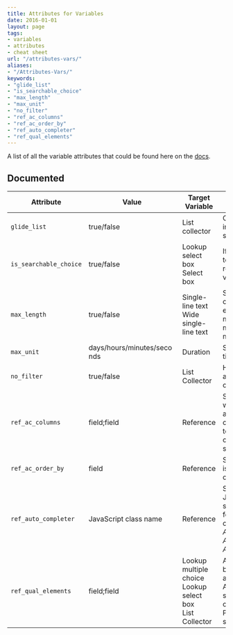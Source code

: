 ```yaml
---
title: Attributes for Variables
date: 2016-01-01
layout: page
tags:
- variables
- attributes
- cheat sheet
url: "/attributes-vars/"
aliases:
- "/Attributes-Vars/"
keywords:
- "glide_list"
- "is_searchable_choice"
- "max_length"
- "max_unit"
- "no_filter"
- "ref_ac_columns"
- "ref_ac_order_by"
- "ref_auto_completer"
- "ref_qual_elements" 
---
```

<style>
td {
    max-width: 200px;
    word-wrap: break-word;
}
</style>


A list of all the variable attributes that could be found here on the [docs](https://docs.servicenow.com/bundle/jakarta-it-service-management/page/product/service-catalog-management/reference/variable-attributes.html#variable-attributes).
<!--more-->

## Documented

| Attribute                   | Value                       | Target Variable                                                 | Description |
| --------------------------- | --------------------------- | --------------------------------------------------------------- | ---------------------------------------------------------------------------------------------------------------------------------------------------------------------------------------------- |
| `glide_list`                | true/false                  | List collector                                                  | Changes the list collector interface from slushbucket to glide list.                                                                                                                           |
| `is_searchable_choice`      | true/false                  | Lookup select box<br/>Select box                                | If set to true, allows you to search and select the required value for the variable.                                                                                                           |
| `max_length`                | true/false                  | Single-line text<br/>Wide single-line text                      | Sets the maximum character length. For example, if max_length=200, the maximum value for max_length is 4000.                                                                                   |
| `max_unit`                  | days/hours/minutes/seconds  | Duration                                                        | Sets the maximum unit of time for the duration.                                                                                                                                                |
| `no_filter`                 | true/false                  | List Collector                                                  | Hides the filter fields that appear above a list collector.                                                                                                                                    |
| `ref_ac_columns`            | field;field                 | Reference                                                       | Specifies the columns whose display values appear in an auto completion list in addition to the name. Separate column names with a semi-colon.                                                 |
| `ref_ac_order_by`           | field                       | Reference                                                       | Specifies the column that is used to sort the auto completion list.                                                                                                                            |
| `ref_auto_completer`        | JavaScript class name       | Reference                                                       |  Specifies the name of a JavaScript class (client-side) that creates the list for auto completion choices.<br/>*AJAXReferenceCompleter*<br/>*AJAXTableCompleter*<br/>*AJAXReferenceChoice*     |
| `ref_qual_elements`         | field;field                 | Lookup multiple choice<br/>Lookup select box<br/>List Collector | A list of fields to be sent back to the server to get an updated reference. <br/> Attribute behavior is specific to the service catalog desktop. <br/> Probably doesnt work on service portal. |
